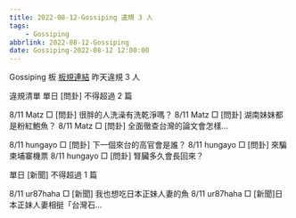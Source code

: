 ```yaml
---
title: 2022-08-12-Gossiping 違規 3 人
tags:
    - Gossiping
abbrlink: 2022-08-12-Gossiping
date: Gossiping-2022-08-12 12:00:00
---
```

Gossiping 板 [板規連結](https://www.ptt.cc/bbs/Gossiping/M.1637425085.A.07D.html)
昨天違規 3 人
<!-- more -->

違規清單
單日 [問卦] 不得超過 2 篇

8/11 Matz □ [問卦] 很胖的人洗澡有洗乾淨嗎？
8/11 Matz □ [問卦] 湖南妹妹都是粉紅鮑魚？
8/11 Matz □ [問卦] 全面徹查台灣的論文會怎樣…

8/11 hungayo □ [問卦] 下一個來台的高官會是誰？
8/11 hungayo □ [問卦] 來騙柬埔寨機票
8/11 hungayo □ [問卦] 腎臟多久會長回來？

單日 [新聞] 不得超過 1 篇

8/11 ur87haha □ [新聞] 我也想吃日本正妹人妻的魚
8/11 ur87haha □ [新聞]日本正妹人妻相挺「台灣石…